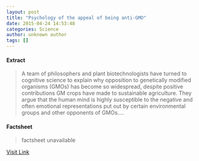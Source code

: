 ```yaml
---
layout: post
title: "Psychology of the appeal of being anti-GMO"
date: 2015-04-24 14:53:48
categories: Science
author: unknown author
tags: []
---
```



#### Extract
>A team of philosophers and plant biotechnologists have turned to cognitive science to explain why opposition to genetically modified organisms (GMOs) has become so widespread, despite positive contributions GM crops have made to sustainable agriculture. They argue that the human mind is highly susceptible to the negative and often emotional representations put out by certain environmental groups and other opponents of GMOs....

#### Factsheet
>factsheet unavailable

[Visit Link](http://feeds.sciencedaily.com/~r/sciencedaily/~3/jeJ5qv20RTU/150424105348.htm)


